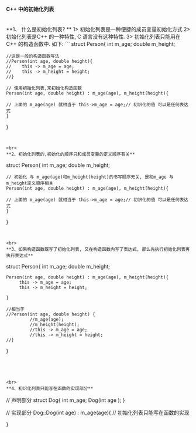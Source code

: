 #### C++ 中的初始化列表

<br>
**1、 什么是初始化列表? **
1> 初始化列表是一种便捷的成员变量初始化方式
2> 初始化列表是C++ 的一种特性, C 语言没有这种特性.
3> 初始化列表只能用在C++ 的构造函数中.
如下: 
```
struct Person{
    int m_age;
    double m_height;
    
    //这是一般的构造函数写法
    //Person(int age, double height){
    //    this -> m_age = age;
    //    this -> m_height = height;
    //}
    
    // 使用初始化列表,来初始化构造函数
    Person(int age, double height) : m_age(age), m_height(height){ 
    
    // 上面的 m_age(age) 就相当于 this->m_age = age;// 初识化的值 可以是任何表达式
    }
}

```


<br>
**2、初始化列表的,初始化的顺序只和成员变量的定义顺序有关**
```
struct Person{
    int m_age;
    double m_height;
      
    // 初始化 与 m_age(age)和m_height(height)的书写顺序无关, 是和m_age 与 m_height定义顺序相关
    Person(int age, double height) : m_age(age), m_height(height){ 
    
    // 上面的 m_age(age) 就相当于 this->m_age = age;// 初识化的值 可以是任何表达式
    }
}

```


<br>
**3、如果构造函数既写了初始化列表, 又在构造函数内写了表达式, 那么先执行初始化列表再执行表达式**

```
struct Person{
    int m_age;
    double m_height;
 
    Person(int age, double height) : m_age(age), m_height(height){ 
         this -> m_age = age;
         this -> m_height = height;

    }
    
    //相当于
    //Person(int age, double height) { 
             //m_age(age);
             //m_height(height);
             //this -> m_age = age;
             //this -> m_height = height;
    //}

}

```




<br>
**4、初识化列表只能写在函数的实现部分**

```
// 声明部分
struct Dog{
    int m_age;
    Dog(int age );
}

// 实现部分
Dog::Dog(int age) : m_age(age){ // 初始化列表只能写在函数的实现
    
}

```




